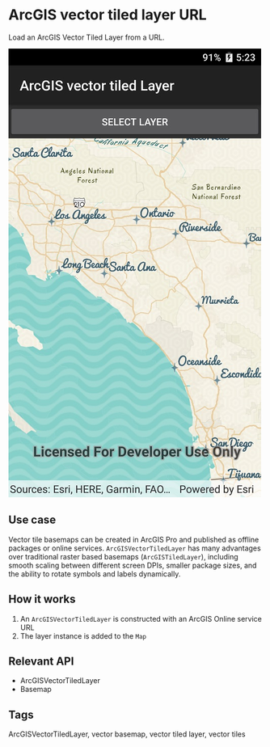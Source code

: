 # ArcGIS vector tiled layer URL

Load an ArcGIS Vector Tiled Layer from a URL.

![screenshot](ArcgisVectortiledlayerUrl.jpg)

## Use case

Vector tile basemaps can be created in ArcGIS Pro and published as offline packages or online services. `ArcGISVectorTiledLayer` has many advantages over traditional raster based basemaps (`ArcGISTiledLayer`), including smooth scaling between different screen DPIs, smaller package sizes, and the ability to rotate symbols and labels dynamically.

## How it works

1. An `ArcGISVectorTiledLayer` is constructed with an ArcGIS Online service URL
2. The layer instance is added to the `Map`

## Relevant API

* ArcGISVectorTiledLayer
* Basemap

## Tags

ArcGISVectorTiledLayer, vector basemap, vector tiled layer, vector tiles
